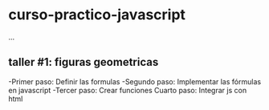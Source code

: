 # curso-practico-javascript

...

## taller #1: figuras geometricas

-Primer paso: Definir las formulas
-Segundo paso: Implementar las fórmulas en javascript
-Tercer paso: Crear funciones
Cuarto paso: Integrar js con html